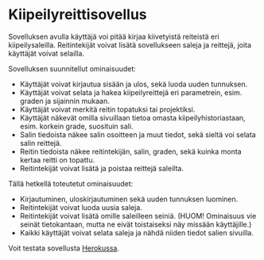# Kiipeilyreittisovellus

Sovelluksen avulla käyttäjä voi pitää kirjaa kiivetyistä reiteistä eri kiipeilysaleilla. Reitintekijät voivat lisätä sovellukseen saleja ja reittejä, joita käyttäjät voivat selailla.

Sovelluksen suunnitellut ominaisuudet:

* Käyttäjät voivat kirjautua sisään ja ulos, sekä luoda uuden tunnuksen.
* Käyttäjät voivat selata ja hakea kiipeilyreittejä eri parametrein, esim. graden ja sijainnin mukaan.
* Käyttäjät voivat merkitä reitin topatuksi tai projektiksi.
* Käyttäjät näkevät omilla sivuillaan tietoa omasta kiipeilyhistoriastaan, esim. korkein grade, suosituin sali.
* Salin tiedoista näkee salin osoitteen ja muut tiedot, sekä sieltä voi selata salin reittejä.
* Reitin tiedoista näkee reitintekijän, salin, graden, sekä kuinka monta kertaa reitti on topattu.
* Reitintekijät voivat lisätä ja poistaa reittejä saleilta.

Tällä hetkellä toteutetut ominaisuudet:

* Kirjautuminen, uloskirjautuminen sekä uuden tunnuksen luominen.
* Reitintekijät voivat luoda uusia saleja.
* Reitintekijät voivat lisätä omille saleilleen seiniä. (HUOM! Ominaisuus vie seinät tietokantaan, mutta ne eivät toistaiseksi näy missään käyttäjille.)
* Kaikki käyttäjät voivat selata saleja ja nähdä niiden tiedot salien sivuilla.

Voit testata sovellusta [Herokussa](https://tsoha-kiipeilysovellus.herokuapp.com/).

